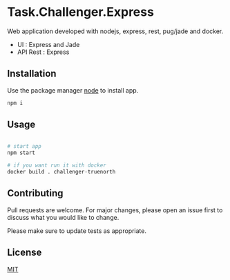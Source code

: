 # Task.Challenger.Express

Web application developed with nodejs, express, rest, pug/jade and docker.

 - UI : Express and Jade
 - API Rest : Express

## Installation

Use the package manager [node](https://nodejs.org/en/) to install app.

```bash
npm i
```

## Usage

```python

# start app
npm start

# if you want run it with docker
docker build . challenger-truenorth
```

## Contributing
Pull requests are welcome. For major changes, please open an issue first to discuss what you would like to change.

Please make sure to update tests as appropriate.

## License
[MIT](https://choosealicense.com/licenses/mit/)